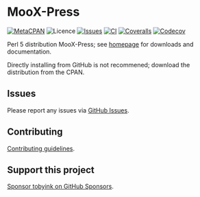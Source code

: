 # MooX-Press

[![MetaCPAN](https://img.shields.io/cpan/v/MooX-Press.svg)](https://metacpan.org/release/MooX-Press)
![Licence](https://img.shields.io/cpan/l/MooX-Press)
[![Issues](https://img.shields.io/github/issues/tobyink/p5-moox-press)](https://github.com/tobyink/p5-moox-press/issues)
[![CI](https://github.com/tobyink/p5-moox-press/workflows/CI/badge.svg)](https://github.com/tobyink/p5-moox-press/actions)
[![Coveralls](https://coveralls.io/repos/tobyink/p5-moox-press/badge.svg?branch=master&amp;service=github)](https://coveralls.io/github/tobyink/p5-moox-press)
[![Codecov](https://codecov.io/gh/tobyink/p5-moox-press/branch/master/graph/badge.svg)](https://codecov.io/gh/tobyink/p5-moox-press)

Perl 5 distribution MooX-Press; see [homepage](https://metacpan.org/release/MooX-Press)
for downloads and documentation.

Directly installing from GitHub is not recommened; download the distribution
from the CPAN.

## Issues

Please report any issues via [GitHub Issues](https://github.com/tobyink/p5-moox-press/issues).

## Contributing

[Contributing guidelines](https://toby.ink/open-source/contributing/).

## Support this project

[Sponsor tobyink on GitHub Sponsors](https://github.com/sponsors/tobyink).
